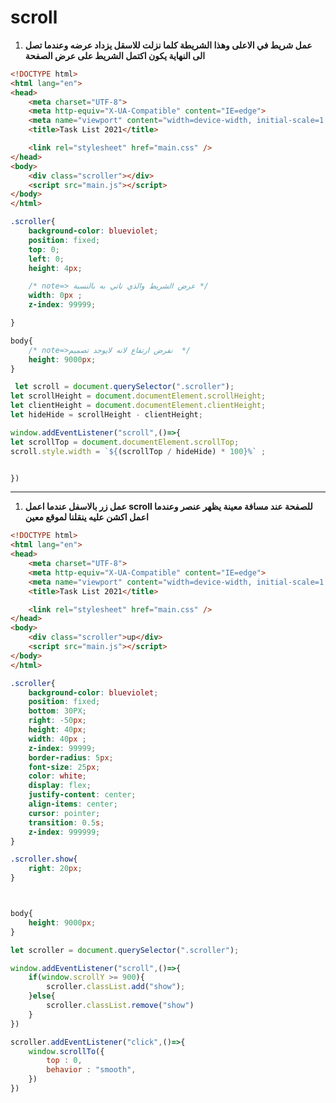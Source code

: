 # scroll

1) **عمل شريط في الاعلى وهذا الشريطة كلما نزلت للاسقل يزداد عرضه وعندما تصل الى النهاية يكون اكتمل الشريط على عرض الصفحة**


```html
<!DOCTYPE html>
<html lang="en">
<head>
	<meta charset="UTF-8">
	<meta http-equiv="X-UA-Compatible" content="IE=edge">
	<meta name="viewport" content="width=device-width, initial-scale=1.0">
	<title>Task List 2021</title>

	<link rel="stylesheet" href="main.css" />
</head>
<body>
	<div class="scroller"></div>
	<script src="main.js"></script>
</body>
</html>
```



```css
.scroller{
    background-color: blueviolet;
    position: fixed;
    top: 0;
    left: 0;
    height: 4px;

    /* note=> عرض الشريط والذي ناتي به بالنسبة */
    width: 0px ; 
    z-index: 99999;

}

body{
    /* note=>نفرض ارتفاع لانه لايوجد تصميم  */
    height: 9000px; 
}

```



```javascript
 let scroll = document.querySelector(".scroller");
let scrollHeight = document.documentElement.scrollHeight;
let clientHeight = document.documentElement.clientHeight;
let hideHide = scrollHeight - clientHeight;

window.addEventListener("scroll",()=>{
let scrollTop = document.documentElement.scrollTop;
scroll.style.width = `${(scrollTop / hideHide) * 100}%` ;


})
```


------------------------------------------------------------------------------------------------------------------
1) **عمل زر بالاسفل عندما اعمل scroll للصفحة عند مسافة معينة يظهر عنصر وعندما اعمل اكشن عليه ينقلنا لموقع معين**

```html
<!DOCTYPE html>
<html lang="en">
<head>
	<meta charset="UTF-8">
	<meta http-equiv="X-UA-Compatible" content="IE=edge">
	<meta name="viewport" content="width=device-width, initial-scale=1.0">
	<title>Task List 2021</title>

	<link rel="stylesheet" href="main.css" />
</head>
<body>
	<div class="scroller">up</div>
	<script src="main.js"></script>
</body>
</html>
```



```css
.scroller{
    background-color: blueviolet;
    position: fixed;
    bottom: 30PX;
    right: -50px;
    height: 40px;
    width: 40px ; 
    z-index: 99999;
    border-radius: 5px;
    font-size: 25px;
    color: white;
    display: flex;
    justify-content: center;
    align-items: center;
    cursor: pointer;
    transition: 0.5s;
    z-index: 999999;
}

.scroller.show{
    right: 20px;
}



body{
    height: 9000px; 
}

```



```javascript
let scroller = document.querySelector(".scroller");

window.addEventListener("scroll",()=>{
	if(window.scrollY >= 900){
		scroller.classList.add("show");
	}else{
		scroller.classList.remove("show")
	}
})

scroller.addEventListener("click",()=>{
	window.scrollTo({
		top : 0,
		behavior : "smooth",
	})
})


```


